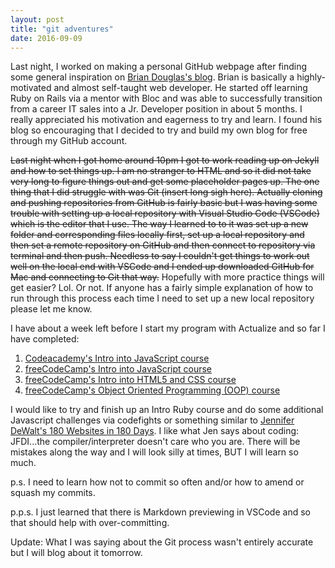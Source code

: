 ```yaml
---
layout: post
title: "git adventures"
date: 2016-09-09
---
```

Last night, I worked on making a personal GitHub webpage after finding some general inspiration on <a href="http://theblackc000000de.blogspot.com/">Brian Douglas's blog</a>. Brian is basically a highly-motivated and almost self-taught web developer. He started off learning Ruby on Rails via a mentor with Bloc and was able to successfully transition from a career IT sales into a Jr. Developer position in about 5 months. I really appreciated his motivation and eagerness to try and learn. I found his blog so encouraging that I decided to try and build my own blog for free through my GitHub account.

 <strike>Last night when I got home around 10pm I got to work reading up on Jekyll and how to set things up. I am no stranger to HTML and so it did not take very long to figure things out and get some placeholder pages up. The one thing that I did struggle with was Git (insert long sigh here). Actually cloning and pushing repositories from GitHub is fairly basic but I was having some trouble with setting up a local repository with Visual Studio Code (VSCode) which is the editor that I use. The way I learned to to it was set up a new folder and corresponding files locally first, set up a local repository and then set a remote repository on GitHub and then connect to repository via terminal and then push. Needless to say I couldn't get things to work out well on the local end with VSCode and I ended up downloaded GitHub for Mac and connecting to Git that way.</strike> Hopefully with more practice things will get easier? Lol. Or not. If anyone has a fairly simple explanation of how to run through this process each time I need to set up a new local repository please let me know.

I have about a week left before I start my program with Actualize and so far I have completed: 
<ol>
    <li><a href="https://www.codecademy.com/learn/javascript">Codeacademy's Intro into JavaScript course</a></li>
    <li><a href="https://www.freecodecamp.com/en/map#Basic JavaScript">freeCodeCamp's Intro into JavaScript course</a></li>
    <li><a href="https://www.freecodecamp.com/en/map#HTML5 and CSS">freeCodeCamp's Intro into HTML5 and CSS course</a></li>
    <li><a href="https://www.freecodecamp.com/en/map#Object Oriented and Functional Programming">freeCodeCamp's Object Oriented Programming (OOP) course</a></li>
</ol>

I would like to try and finish up an Intro Ruby course and do some additional Javascript challenges via codefights or something similar to <a href="https://jenniferdewalt.com/">Jennifer DeWalt's 180 Websites in 180 Days</a>. I like what Jen says about coding: JFDI...the compiler/interpreter doesn't care who you are. There will be mistakes along the way and I will look silly at times, BUT I will learn so much.

p.s. I need to learn how not to commit so often and/or how to amend or squash my commits.

p.p.s. I just learned that there is Markdown previewing in VSCode and so that should help with over-committing.

Update: What I was saying about the Git process wasn't entirely accurate but I will blog about it tomorrow.
